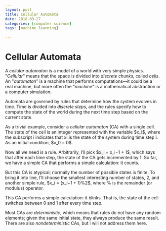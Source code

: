 ```yaml
---
layout: post
title: Cellular Automata
date: 2018-03-27
categories: [computer science]
tags: [machine learning]

---
```


Cellular Automata
========

A *cellular automaton* is a model of a world with very simple physics. "*Cellular*" means that the space is divided into *discrete chunks*, called *cells*. An "*automaton*" is a machine that performs computations—it could be a real machine, but more often the "*machine*" is a mathematical abstraction or a computer simulation.

Automata are governed by rules that determine how the system evolves in time. Time is divided into *discrete steps*, and the rules specify how to compute the state of the world during the next time step based on the current state.

As a trivial example, consider a *cellular automaton* (CA) with a single cell. The state of the cell is an integer represented with the variable \$x_i\$, where the subscript i indicates that xi is the state of the system during time step i. As an initial condition, \$x_0 = 0\$.

Now all we need is a rule. Arbitrarily, I’ll pick \$x_i = x_i−1 + 1\$, which says that after each time step, the state of the CA gets incremented by 1. So far, we have a simple CA that performs a simple calculation: it counts.

But this CA is atypical; normally the number of possible states is finite. To bring it into line, I’ll choose the smallest interesting number of states, 2, and another simple rule, \$x_i = (x_i−1 + 1)%2\$, where % is the remainder (or modulus) operator.

This CA performs a simple calculation: it blinks. That is, the state of the cell switches between 0 and 1 after every time step.

Most CAs are *deterministic*, which means that rules do not have any random elements; given the same initial state, they always produce the same result. There are also *nondeterministic* CAs, but I will not address them here.
